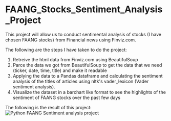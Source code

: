 # FAANG_Stocks_Sentiment_Analysis_Project
This project will allow us to conduct sentimental analysis of stocks (I have chosen FAANG stocks) from Financial news using Finviz.com.

The following are the steps I have taken to do the project:
1. Retreive the html data from Finviz.com using BeautifulSoup
2. Parce the data we got from BeautifulSoup to get the data that we need (ticker, date, time, title) and make it readable
3. Applying the data to a Pandas dataframe and calculating the sentiment analysis of the titles of articles using nltk's vader_lexicon (Vader sentiment analysis).
4. Visualize the dataset in a barchart like format to see the highlights of the sentiment of FAANG stocks over the past few days

The following is the result of this project:
![Python FAANG Sentiment analysis project](https://user-images.githubusercontent.com/56721456/112744434-02a66080-8fdb-11eb-83b3-3a72c3070e26.png)
